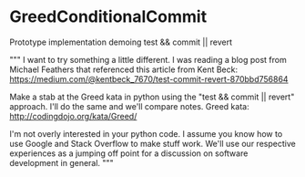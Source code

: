 # GreedConditionalCommit
Prototype implementation demoing test &amp;&amp; commit || revert

"""
I want to try something a little different. I was reading a blog post from Michael Feathers that referenced this article from Kent Beck: https://medium.com/@kentbeck_7670/test-commit-revert-870bbd756864

Make a stab at the Greed kata in python using the "test && commit || revert" approach.
I'll do the same and we'll compare notes.
Greed kata: http://codingdojo.org/kata/Greed/

I'm not overly interested in your python code. I assume you know how to use Google and Stack Overflow to make stuff work.
We'll use our respective experiences as a jumping off point for a discussion on software development in general.
"""

